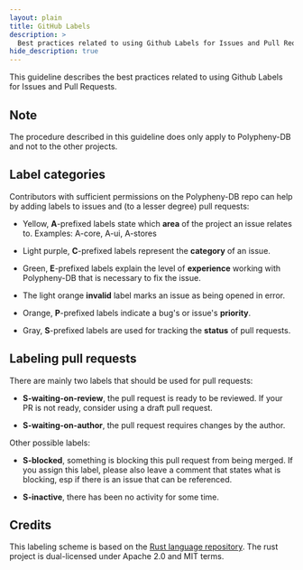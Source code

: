 ```yaml
---
layout: plain
title: GitHub Labels
description: >
  Best practices related to using Github Labels for Issues and Pull Requests.
hide_description: true
---
```


This guideline describes the best practices related to using Github Labels for Issues and Pull Requests.

## Note

The procedure described in this guideline does only apply to Polypheny-DB and not to the other projects.

## Label categories

Contributors with sufficient permissions on the Polypheny-DB repo can help by adding
labels to issues and (to a lesser degree) pull requests:

* Yellow, **A**-prefixed labels state which **area** of the project an issue
  relates to. Examples: A-core, A-ui, A-stores

* Light purple, **C**-prefixed labels represent the **category** of an issue.

* Green, **E**-prefixed labels explain the level of **experience** 
  working with Polypheny-DB that is necessary to fix the issue.

* The light orange **invalid** label marks an issue as being opened in error.

* Orange, **P**-prefixed labels indicate a bug's or issue's **priority**.

* Gray, **S**-prefixed labels are used for tracking the **status** of pull
  requests.

## Labeling pull requests

There are mainly two labels that should be used for pull requests:

* **S-waiting-on-review**, the pull request is ready to be reviewed. If your PR is not ready, 
  consider using a draft pull request.

* **S-waiting-on-author**, the pull request requires changes by the author.

Other possible labels:

* **S-blocked**, something is blocking this pull request from being merged. If you assign this label,
  please also leave a comment that states what is blocking, esp if there is an issue that can be referenced.

* **S-inactive**, there has been no activity for some time.


## Credits

This labeling scheme is based on the [Rust language repository](https://github.com/rust-lang/rust/). 
The rust project is dual-licensed under Apache 2.0 and MIT terms.

